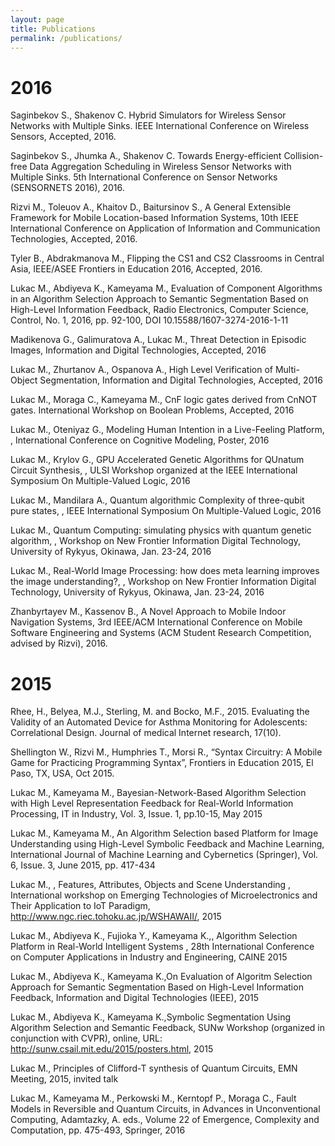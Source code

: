 ```yaml
---
layout: page
title: Publications
permalink: /publications/
---
```


<h1>2016</h1>
Saginbekov S., Shakenov C. Hybrid Simulators for Wireless Sensor Networks with Multiple Sinks. IEEE International Conference on Wireless Sensors, Accepted, 2016.

Saginbekov S., Jhumka A., Shakenov C. Towards Energy-efficient Collision-free Data Aggregation Scheduling in Wireless Sensor Networks with Multiple Sinks. 5th International Conference on Sensor Networks (SENSORNETS 2016), 2016.

Rizvi M., Toleuov A., Khaitov D., Baitursinov S., A General Extensible Framework for Mobile Location-based Information Systems, 10th IEEE International Conference on Application of Information and Communication Technologies, Accepted, 2016.

Tyler B., Abdrakmanova M., Flipping the CS1 and CS2 Classrooms in Central Asia, IEEE/ASEE Frontiers in Education 2016, Accepted, 2016.

Lukac M., Abdiyeva K., Kameyama M., Evaluation of Component Algorithms in an Algorithm Selection Approach to Semantic Segmentation Based on High-Level Information Feedback, Radio Electronics, Computer Science, Control, No. 1,  2016, pp. 92-100, DOI 10.15588/1607-3274-2016-1-11

Madikenova G., Galimuratova A., Lukac M., Threat Detection in Episodic Images, Information and Digital Technologies, Accepted, 2016

Lukac M., Zhurtanov A., Ospanova A., High Level Verification of Multi-Object Segmentation, Information and Digital Technologies, Accepted,  2016

Lukac M., Moraga C., Kameyama M., CnF logic gates derived from CnNOT gates. International Workshop on Boolean Problems, Accepted, 2016

Lukac M.,  Oteniyaz G., Modeling Human Intention in a Live-Feeling Platform, , International Conference on Cognitive Modeling, Poster,  2016

Lukac M.,  Krylov G., GPU Accelerated Genetic Algorithms for QUnatum Circuit Synthesis, , ULSI Workshop organized at the IEEE International Symposium On Multiple-Valued Logic, 2016

Lukac M.,  Mandilara A., Quantum algorithmic Complexity of three-qubit pure states, , IEEE International Symposium On Multiple-Valued Logic, 2016

Lukac M.,  Quantum Computing: simulating physics with quantum genetic algorithm, , Workshop on New Frontier Information Digital Technology, University of Rykyus, Okinawa, Jan. 23-24, 2016

Lukac M.,  Real-World Image Processing: how does meta learning improves the image understanding?,  , Workshop on New Frontier Information Digital Technology, University of Rykyus, Okinawa, Jan. 23-24, 2016

Zhanbyrtayev M., Kassenov B., A Novel Approach to Mobile Indoor Navigation Systems, 3rd IEEE/ACM International Conference on Mobile Software Engineering and Systems (ACM Student Research Competition, advised by Rizvi), 2016.

<h1>2015</h1>

Rhee, H., Belyea, M.J., Sterling, M. and Bocko, M.F., 2015. Evaluating the Validity of an Automated Device for Asthma Monitoring for Adolescents: Correlational Design. Journal of medical Internet research, 17(10).

Shellington W., Rizvi M., Humphries T., Morsi R., “Syntax Circuitry: A Mobile Game for Practicing Programming Syntax”, Frontiers in Education 2015, El Paso, TX, USA, Oct 2015.

Lukac M., Kameyama M., Bayesian-Network-Based Algorithm Selection with High Level Representation Feedback for Real-World Information Processing, IT in Industry, Vol. 3, Issue. 1, pp.10-15, May 2015

Lukac M., Kameyama M., An Algorithm Selection based Platform for Image Understanding using High-Level Symbolic Feedback and Machine Learning, International Journal of Machine Learning and Cybernetics (Springer), Vol. 6, Issue. 3, June 2015, pp. 417-434 

Lukac M., , Features, Attributes, Objects and Scene Understanding , International workshop on Emerging Technologies of Microelectronics and Their Application to IoT Paradigm, http://www.ngc.riec.tohoku.ac.jp/WSHAWAII/, 2015

Lukac M., Abdiyeva K., Fujioka Y., Kameyama K.,, Algorithm Selection Platform in Real-World Intelligent Systems , 28th International Conference on Computer Applications in Industry and Engineering, CAINE 2015

Lukac M., Abdiyeva K., Kameyama K.,On Evaluation of Algoritm Selection Approach for Semantic Segmentation Based on High-Level Information Feedback, Information and Digital Technologies (IEEE), 2015

Lukac M., Abdiyeva K., Kameyama K.,Symbolic Segmentation Using Algorithm Selection and Semantic Feedback, SUNw Workshop (organized in conjunction with CVPR), online, URL: http://sunw.csail.mit.edu/2015/posters.html, 2015

Lukac M., Principles of Clifford-T synthesis of Quantum Circuits, EMN Meeting, 2015, invited talk 

Lukac M., Kameyama M., Perkowski M., Kerntopf P., Moraga C., Fault Models in Reversible and Quantum Circuits, in Advances in Unconventional Computing, Adamtazky, A. eds., Volume 22 of Emergence, Complexity and Computation, pp. 475-493, Springer, 2016 

